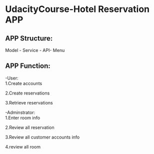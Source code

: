 # UdacityCourse-Hotel Reservation APP

## APP Structure: 

Model - Service - API- Menu
   
## APP Function:

-User:\
1.Create accounts

2.Create reservations

3.Retrieve reservations

-Adminstrator:\
1.Enter room info

2.Review all reservation

3.Review all customer accounts info

4.review all room
